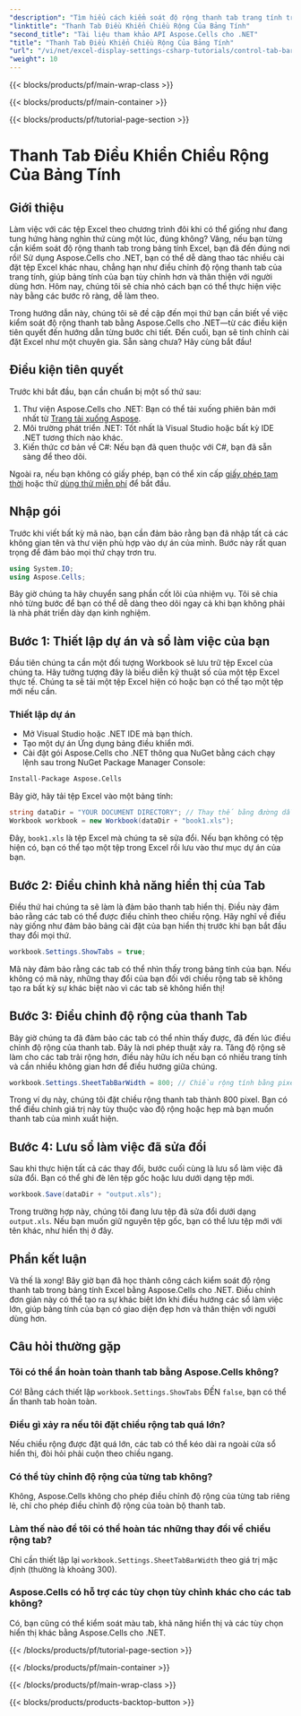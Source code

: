 ```yaml
---
"description": "Tìm hiểu cách kiểm soát độ rộng thanh tab trang tính trong Excel bằng Aspose.Cells cho .NET với hướng dẫn từng bước này. Tùy chỉnh tệp Excel của bạn một cách hiệu quả."
"linktitle": "Thanh Tab Điều Khiển Chiều Rộng Của Bảng Tính"
"second_title": "Tài liệu tham khảo API Aspose.Cells cho .NET"
"title": "Thanh Tab Điều Khiển Chiều Rộng Của Bảng Tính"
"url": "/vi/net/excel-display-settings-csharp-tutorials/control-tab-bar-width-of-spreadsheet/"
"weight": 10
---
```


{{< blocks/products/pf/main-wrap-class >}}

{{< blocks/products/pf/main-container >}}

{{< blocks/products/pf/tutorial-page-section >}}

# Thanh Tab Điều Khiển Chiều Rộng Của Bảng Tính

## Giới thiệu

Làm việc với các tệp Excel theo chương trình đôi khi có thể giống như đang tung hứng hàng nghìn thứ cùng một lúc, đúng không? Vâng, nếu bạn từng cần kiểm soát độ rộng thanh tab trong bảng tính Excel, bạn đã đến đúng nơi rồi! Sử dụng Aspose.Cells cho .NET, bạn có thể dễ dàng thao tác nhiều cài đặt tệp Excel khác nhau, chẳng hạn như điều chỉnh độ rộng thanh tab của trang tính, giúp bảng tính của bạn tùy chỉnh hơn và thân thiện với người dùng hơn. Hôm nay, chúng tôi sẽ chia nhỏ cách bạn có thể thực hiện việc này bằng các bước rõ ràng, dễ làm theo.

Trong hướng dẫn này, chúng tôi sẽ đề cập đến mọi thứ bạn cần biết về việc kiểm soát độ rộng thanh tab bằng Aspose.Cells cho .NET—từ các điều kiện tiên quyết đến hướng dẫn từng bước chi tiết. Đến cuối, bạn sẽ tinh chỉnh cài đặt Excel như một chuyên gia. Sẵn sàng chưa? Hãy cùng bắt đầu!

## Điều kiện tiên quyết

Trước khi bắt đầu, bạn cần chuẩn bị một số thứ sau:

1. Thư viện Aspose.Cells cho .NET: Bạn có thể tải xuống phiên bản mới nhất từ [Trang tải xuống Aspose](https://releases.aspose.com/cells/net/).
2. Môi trường phát triển .NET: Tốt nhất là Visual Studio hoặc bất kỳ IDE .NET tương thích nào khác.
3. Kiến thức cơ bản về C#: Nếu bạn đã quen thuộc với C#, bạn đã sẵn sàng để theo dõi.

Ngoài ra, nếu bạn không có giấy phép, bạn có thể xin cấp [giấy phép tạm thời](https://purchase.aspose.com/temporary-license/) hoặc thử [dùng thử miễn phí](https://releases.aspose.com/) để bắt đầu.

## Nhập gói

Trước khi viết bất kỳ mã nào, bạn cần đảm bảo rằng bạn đã nhập tất cả các không gian tên và thư viện phù hợp vào dự án của mình. Bước này rất quan trọng để đảm bảo mọi thứ chạy trơn tru.

```csharp
using System.IO;
using Aspose.Cells;
```

Bây giờ chúng ta hãy chuyển sang phần cốt lõi của nhiệm vụ. Tôi sẽ chia nhỏ từng bước để bạn có thể dễ dàng theo dõi ngay cả khi bạn không phải là nhà phát triển dày dạn kinh nghiệm.

## Bước 1: Thiết lập dự án và sổ làm việc của bạn

Đầu tiên chúng ta cần một đối tượng Workbook sẽ lưu trữ tệp Excel của chúng ta. Hãy tưởng tượng đây là biểu diễn kỹ thuật số của một tệp Excel thực tế. Chúng ta sẽ tải một tệp Excel hiện có hoặc bạn có thể tạo một tệp mới nếu cần.

### Thiết lập dự án

- Mở Visual Studio hoặc .NET IDE mà bạn thích.
- Tạo một dự án Ứng dụng bảng điều khiển mới.
- Cài đặt gói Aspose.Cells cho .NET thông qua NuGet bằng cách chạy lệnh sau trong NuGet Package Manager Console:

```bash
Install-Package Aspose.Cells
```

Bây giờ, hãy tải tệp Excel vào một bảng tính:

```csharp
string dataDir = "YOUR DOCUMENT DIRECTORY"; // Thay thế bằng đường dẫn tệp của bạn
Workbook workbook = new Workbook(dataDir + "book1.xls"); 
```

Đây, `book1.xls` là tệp Excel mà chúng ta sẽ sửa đổi. Nếu bạn không có tệp hiện có, bạn có thể tạo một tệp trong Excel rồi lưu vào thư mục dự án của bạn.

## Bước 2: Điều chỉnh khả năng hiển thị của Tab

Điều thứ hai chúng ta sẽ làm là đảm bảo thanh tab hiển thị. Điều này đảm bảo rằng các tab có thể được điều chỉnh theo chiều rộng. Hãy nghĩ về điều này giống như đảm bảo bảng cài đặt của bạn hiển thị trước khi bạn bắt đầu thay đổi mọi thứ.

```csharp
workbook.Settings.ShowTabs = true;
```

Mã này đảm bảo rằng các tab có thể nhìn thấy trong bảng tính của bạn. Nếu không có mã này, những thay đổi của bạn đối với chiều rộng tab sẽ không tạo ra bất kỳ sự khác biệt nào vì các tab sẽ không hiển thị!

## Bước 3: Điều chỉnh độ rộng của thanh Tab

Bây giờ chúng ta đã đảm bảo các tab có thể nhìn thấy được, đã đến lúc điều chỉnh độ rộng của thanh tab. Đây là nơi phép thuật xảy ra. Tăng độ rộng sẽ làm cho các tab trải rộng hơn, điều này hữu ích nếu bạn có nhiều trang tính và cần nhiều không gian hơn để điều hướng giữa chúng.

```csharp
workbook.Settings.SheetTabBarWidth = 800; // Chiều rộng tính bằng pixel
```

Trong ví dụ này, chúng tôi đặt chiều rộng thanh tab thành 800 pixel. Bạn có thể điều chỉnh giá trị này tùy thuộc vào độ rộng hoặc hẹp mà bạn muốn thanh tab của mình xuất hiện.

## Bước 4: Lưu sổ làm việc đã sửa đổi

Sau khi thực hiện tất cả các thay đổi, bước cuối cùng là lưu sổ làm việc đã sửa đổi. Bạn có thể ghi đè lên tệp gốc hoặc lưu dưới dạng tệp mới.

```csharp
workbook.Save(dataDir + "output.xls");
```

Trong trường hợp này, chúng tôi đang lưu tệp đã sửa đổi dưới dạng `output.xls`. Nếu bạn muốn giữ nguyên tệp gốc, bạn có thể lưu tệp mới với tên khác, như hiển thị ở đây.

## Phần kết luận

Và thế là xong! Bây giờ bạn đã học thành công cách kiểm soát độ rộng thanh tab trong bảng tính Excel bằng Aspose.Cells cho .NET. Điều chỉnh đơn giản này có thể tạo ra sự khác biệt lớn khi điều hướng các sổ làm việc lớn, giúp bảng tính của bạn có giao diện đẹp hơn và thân thiện với người dùng hơn.

## Câu hỏi thường gặp

### Tôi có thể ẩn hoàn toàn thanh tab bằng Aspose.Cells không?
Có! Bằng cách thiết lập `workbook.Settings.ShowTabs` ĐẾN `false`, bạn có thể ẩn thanh tab hoàn toàn.

### Điều gì xảy ra nếu tôi đặt chiều rộng tab quá lớn?
Nếu chiều rộng được đặt quá lớn, các tab có thể kéo dài ra ngoài cửa sổ hiển thị, đòi hỏi phải cuộn theo chiều ngang.

### Có thể tùy chỉnh độ rộng của từng tab không?
Không, Aspose.Cells không cho phép điều chỉnh độ rộng của từng tab riêng lẻ, chỉ cho phép điều chỉnh độ rộng của toàn bộ thanh tab.

### Làm thế nào để tôi có thể hoàn tác những thay đổi về chiều rộng tab?
Chỉ cần thiết lập lại `workbook.Settings.SheetTabBarWidth` theo giá trị mặc định (thường là khoảng 300).

### Aspose.Cells có hỗ trợ các tùy chọn tùy chỉnh khác cho các tab không?
Có, bạn cũng có thể kiểm soát màu tab, khả năng hiển thị và các tùy chọn hiển thị khác bằng Aspose.Cells cho .NET.

{{< /blocks/products/pf/tutorial-page-section >}}

{{< /blocks/products/pf/main-container >}}

{{< /blocks/products/pf/main-wrap-class >}}

{{< blocks/products/products-backtop-button >}}